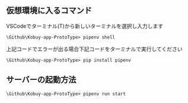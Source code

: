 ## 仮想環境に入るコマンド
VSCodeでターミナル(T)から新しいターミナルを選択し入力します<br>
```
\Github\Kobuy-app-ProtoType> pipenv shell
```
上記コードでエラーが出る場合下記コードをターミナルで実行してください
```
\Github\Kobuy-app-ProtoType> pip install pipenv
```

## サーバーの起動方法
```
\Github\Kobuy-app-ProtoType> pipenv run start
```
